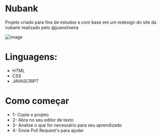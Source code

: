 # Nubank
Projeto criado para fins de estudos e com base em um redesign do site da nubank realizado pelo @juansilveira

![image](https://user-images.githubusercontent.com/82914908/120188259-45a7ce80-c1ec-11eb-9e7a-6608b8f49e90.png)

# Linguagens:

* HTML
* CSS
* JAVASCRIPT

# Como começar

* 1- Copie o projeto
* 2- Abra no seu editor de texto
* 3- Analise o que for necessário para seu aprendizado
* 4- Envie Pull Request's para ajudar
